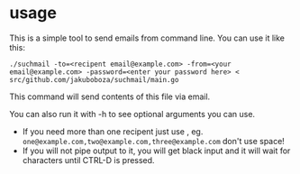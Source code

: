 # usage
This is a simple tool to send emails from command line. You can use it like this:

`./suchmail -to=<recipent email@example.com> -from=<your email@example.com> -password=<enter your password here> < src/github.com/jakuboboza/suchmail/main.go`

This command will send contents of this file via email.

You can also run it with -h to see optional arguments you can use.

* If you need more than one recipent just use , eg. `one@example.com,two@example.com,three@example.com` don't use space!
* If you will not pipe output to it, you will get black input and it will wait for characters until CTRL-D is pressed.



